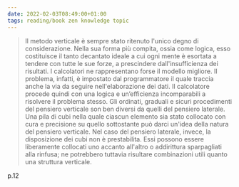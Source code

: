 ```yaml
---
date: 2022-02-03T08:49:00+01:00
tags: reading/book zen knowledge topic
---
```

> Il metodo verticale è sempre stato ritenuto l'unico
degno di considerazione. Nella sua forma più compita, ossia come logica, esso costituisce il tanto decantato ideale a cui ogni mente è esortata a tendere con tutte le sue forze, a prescindere dall'insufficienza
dei risultati. I calcolatori ne rappresentano forse il modello migliore. Il problema, infatti, è impostato dal programmatore il quale traccia anche la via da seguire nell'elaborazione dei dati. Il calcolatore procede quindi con una logica e un’efficienza incomparabili a risolvere il problema stesso. Gli ordinati, graduali e sicuri procedimenti del pensiero verticale son ben diversi da quelli del pensiero laterale.
> Una pila di cubi nella quale ciascun elemento sia stato collocato con cura e precisione su quello sottostante può darci un'idea della natura del pensiero verticale. Nel caso del pensiero laterale, invece, la disposizione dei cubi non è prestabilita. Essi possono essere liberamente collocati uno accanto all'altro o addirittura sparpagliati alla rinfusa; ne potrebbero tuttavia risultare combinazioni utili quanto una struttura verticale.

p.12